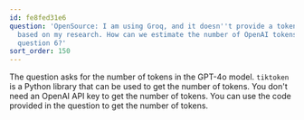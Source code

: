 ```yaml
---
id: fe8fed31e6
question: 'OpenSource: I am using Groq, and it doesn''t provide a tokenizer library
  based on my research. How can we estimate the number of OpenAI tokens asked in homework
  question 6?'
sort_order: 150
---
```


The question asks for the number of tokens in the GPT-4o model. `tiktoken` is a Python library that can be used to get the number of tokens. You don't need an OpenAI API key to get the number of tokens. You can use the code provided in the question to get the number of tokens.